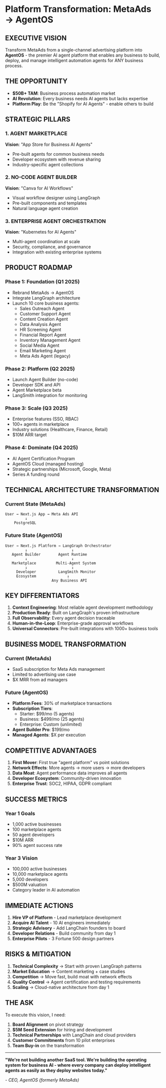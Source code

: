 # Platform Transformation: MetaAds → AgentOS

## EXECUTIVE VISION
Transform MetaAds from a single-channel advertising platform into **AgentOS** - the premier AI agent platform that enables any business to build, deploy, and manage intelligent automation agents for ANY business process.

## THE OPPORTUNITY
- **$50B+ TAM**: Business process automation market
- **AI Revolution**: Every business needs AI agents but lacks expertise
- **Platform Play**: Be the "Shopify for AI Agents" - enable others to build

## STRATEGIC PILLARS

### 1. AGENT MARKETPLACE
**Vision**: "App Store for Business AI Agents"
- Pre-built agents for common business needs
- Developer ecosystem with revenue sharing
- Industry-specific agent collections

### 2. NO-CODE AGENT BUILDER
**Vision**: "Canva for AI Workflows"
- Visual workflow designer using LangGraph
- Pre-built components and templates
- Natural language agent creation

### 3. ENTERPRISE AGENT ORCHESTRATION
**Vision**: "Kubernetes for AI Agents"
- Multi-agent coordination at scale
- Security, compliance, and governance
- Integration with existing enterprise systems

## PRODUCT ROADMAP

### Phase 1: Foundation (Q1 2025)
- Rebrand MetaAds → AgentOS
- Integrate LangGraph architecture
- Launch 10 core business agents:
  - Sales Outreach Agent
  - Customer Support Agent
  - Content Creation Agent
  - Data Analysis Agent
  - HR Screening Agent
  - Financial Report Agent
  - Inventory Management Agent
  - Social Media Agent
  - Email Marketing Agent
  - Meta Ads Agent (legacy)

### Phase 2: Platform (Q2 2025)
- Launch Agent Builder (no-code)
- Developer SDK and API
- Agent Marketplace beta
- LangSmith integration for monitoring

### Phase 3: Scale (Q3 2025)
- Enterprise features (SSO, RBAC)
- 100+ agents in marketplace
- Industry solutions (Healthcare, Finance, Retail)
- $10M ARR target

### Phase 4: Dominate (Q4 2025)
- AI Agent Certification Program
- AgentOS Cloud (managed hosting)
- Strategic partnerships (Microsoft, Google, Meta)
- Series A funding round

## TECHNICAL ARCHITECTURE TRANSFORMATION

### Current State (MetaAds)
```
User → Next.js App → Meta Ads API
         ↓
    PostgreSQL
```

### Future State (AgentOS)
```
User → Next.js Platform → LangGraph Orchestrator
         ↓                    ↓
   Agent Builder        Agent Runtime
         ↓                    ↓
   Marketplace         Multi-Agent System
         ↓                    ↓
     Developer          LangSmith Monitor
     Ecosystem              ↓
                     Any Business API
```

## KEY DIFFERENTIATORS

1. **Context Engineering**: Most reliable agent development methodology
2. **Production Ready**: Built on LangGraph's proven infrastructure
3. **Full Observability**: Every agent decision traceable
4. **Human-in-the-Loop**: Enterprise-grade approval workflows
5. **Universal Connectors**: Pre-built integrations with 1000+ business tools

## BUSINESS MODEL TRANSFORMATION

### Current (MetaAds)
- SaaS subscription for Meta Ads management
- Limited to advertising use case
- $X MRR from ad managers

### Future (AgentOS)
- **Platform Fees**: 30% of marketplace transactions
- **Subscription Tiers**:
  - Starter: $99/mo (5 agents)
  - Business: $499/mo (25 agents)
  - Enterprise: Custom (unlimited)
- **Agent Builder Pro**: $199/mo
- **Managed Agents**: $X per execution

## COMPETITIVE ADVANTAGES

1. **First Mover**: First true "agent platform" vs point solutions
2. **Network Effects**: More agents → more users → more developers
3. **Data Moat**: Agent performance data improves all agents
4. **Developer Ecosystem**: Community-driven innovation
5. **Enterprise Trust**: SOC2, HIPAA, GDPR compliant

## SUCCESS METRICS

### Year 1 Goals
- 1,000 active businesses
- 100 marketplace agents
- 50 agent developers
- $10M ARR
- 90% agent success rate

### Year 3 Vision
- 100,000 active businesses
- 10,000 marketplace agents
- 5,000 developers
- $500M valuation
- Category leader in AI automation

## IMMEDIATE ACTIONS

1. **Hire VP of Platform** - Lead marketplace development
2. **Acquire AI Talent** - 10 AI engineers immediately
3. **Strategic Advisory** - Add LangChain founders to board
4. **Developer Relations** - Build community from day 1
5. **Enterprise Pilots** - 3 Fortune 500 design partners

## RISKS & MITIGATION

1. **Technical Complexity** → Start with proven LangGraph patterns
2. **Market Education** → Content marketing + case studies
3. **Competition** → Move fast, build moat with network effects
4. **Quality Control** → Agent certification and testing requirements
5. **Scaling** → Cloud-native architecture from day 1

## THE ASK

To execute this vision, I need:
1. **Board Alignment** on pivot strategy
2. **$5M Seed Extension** for hiring and development
3. **Technical Partnerships** with LangChain and cloud providers
4. **Customer Commitments** from 10 pilot enterprises
5. **Team Buy-in** on the transformation

---

**"We're not building another SaaS tool. We're building the operating system for business AI - where every company can deploy intelligent agents as easily as they deploy websites today."**

*- CEO, AgentOS (formerly MetaAds)*
